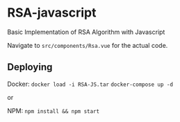 # RSA-javascript

Basic Implementation of RSA Algorithm with Javascript

Navigate to `src/components/Rsa.vue` for the actual code.

## Deploying

Docker:
`docker load -i RSA-JS.tar`
`docker-compose up -d`

or

NPM:
`npm install && npm start`
